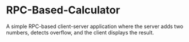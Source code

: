 # RPC-Based-Calculator
A simple RPC-based client-server application where the server adds two numbers, detects overflow, and the client displays the result.
